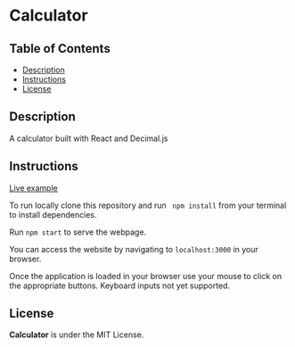 # Calculator
## Table of Contents

* [Description](#description)
* [Instructions](#instructions)
* [License](#license)

## Description

A calculator built with React and Decimal.js

## Instructions

[Live example](https://www.kevintreynolds.com/projects/calculator)

To run locally clone this repository and run `
npm install` from your terminal to install dependencies. 

Run `npm start` to serve the webpage.

You can access the website by navigating to `localhost:3000` in your browser.

Once the application is loaded in your browser use your mouse to click on the appropriate buttons. Keyboard inputs not yet supported.

## License

**Calculator** is under the MIT License.